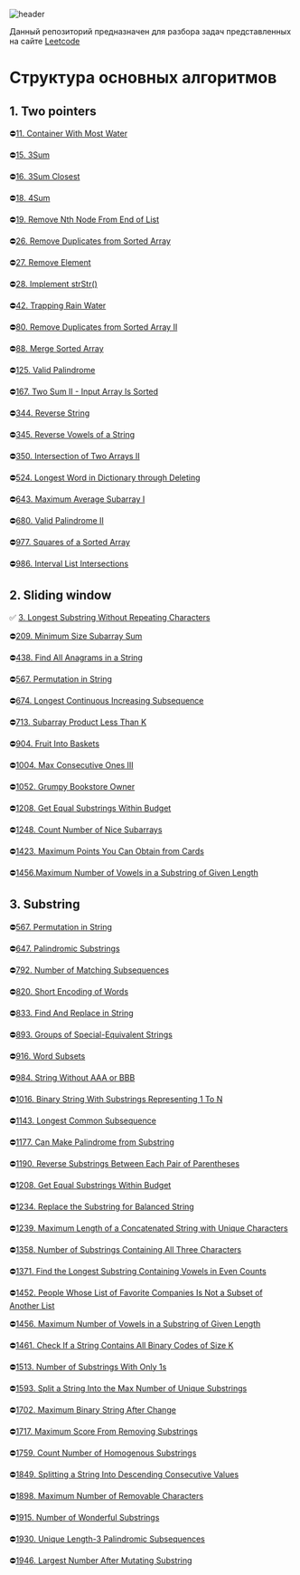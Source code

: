 ![header](https://capsule-render.vercel.app/api?type=waving&color=gradient&height=256&section=header&text=Добро%20пожаловать!&fontSize=75&animation=fadeIn&fontAlignY=38&d)

Данный репозиторий предназначен для разбора задач представленных на сайте [Leetcode](https://leetcode.com/problemset/)


# Структура основных алгоритмов

## 1. Two pointers

:no_entry:[11. Container With Most Water](https://leetcode.com/problems/container-with-most-water/)

:no_entry:[15. 3Sum](https://leetcode.com/problems/3sum/)

:no_entry:[16. 3Sum Closest](https://leetcode.com/problems/3sum-closest/)

:no_entry:[18. 4Sum](https://leetcode.com/problems/4sum/)

:no_entry:[19. Remove Nth Node From End of List](https://leetcode.com/problems/remove-nth-node-from-end-of-list/)

:no_entry:[26. Remove Duplicates from Sorted Array](https://leetcode.com/problems/remove-duplicates-from-sorted-array/)

:no_entry:[27. Remove Element](https://leetcode.com/problems/remove-element/)

:no_entry:[28. Implement strStr()](https://leetcode.com/problems/implement-strstr/)

:no_entry:[42. Trapping Rain Water](https://leetcode.com/problems/trapping-rain-water/)

:no_entry:[80. Remove Duplicates from Sorted Array II](https://leetcode.com/problems/remove-duplicates-from-sorted-array-ii/)

:no_entry:[88. Merge Sorted Array](https://leetcode.com/problems/merge-sorted-array/)

:no_entry:[125. Valid Palindrome](https://leetcode.com/problems/valid-palindrome/)

:no_entry:[167. Two Sum II - Input Array Is Sorted](https://leetcode.com/problems/two-sum-ii-input-array-is-sorted/)

:no_entry:[344. Reverse String](https://leetcode.com/problems/reverse-string/)

:no_entry:[345. Reverse Vowels of a String](https://leetcode.com/problems/reverse-vowels-of-a-string/)

:no_entry:[350. Intersection of Two Arrays II](https://leetcode.com/problems/intersection-of-two-arrays-ii/)


:no_entry:[524. Longest Word in Dictionary through Deleting](https://leetcode.com/problems/longest-word-in-dictionary-through-deleting/)

:no_entry:[643. Maximum Average Subarray I](https://leetcode.com/problems/maximum-average-subarray-i/)

:no_entry:[680. Valid Palindrome II](https://leetcode.com/problems/valid-palindrome-ii/)

:no_entry:[977. Squares of a Sorted Array](https://leetcode.com/problems/squares-of-a-sorted-array/)

:no_entry:[986. Interval List Intersections](https://leetcode.com/problems/interval-list-intersections/)




## 2. Sliding window

:white_check_mark: [3. Longest Substring Without Repeating Characters](https://leetcode.com/problems/longest-substring-without-repeating-characters/)

:no_entry:[209. Minimum Size Subarray Sum](https://leetcode.com/problems/minimum-size-subarray-sum/)

:no_entry:[438. Find All Anagrams in a String](https://leetcode.com/problems/find-all-anagrams-in-a-string/)

:no_entry:[567. Permutation in String](https://leetcode.com/problems/permutation-in-string/)

:no_entry:[674. Longest Continuous Increasing Subsequence](https://leetcode.com/problems/longest-continuous-increasing-subsequence/)

:no_entry:[713. Subarray Product Less Than K](https://leetcode.com/problems/subarray-product-less-than-k/)

:no_entry:[904. Fruit Into Baskets](https://leetcode.com/problems/fruit-into-baskets/)

:no_entry:[1004. Max Consecutive Ones III](https://leetcode.com/problems/max-consecutive-ones-iii/)

:no_entry:[1052. Grumpy Bookstore Owner](https://leetcode.com/problems/grumpy-bookstore-owner/)

:no_entry:[1208. Get Equal Substrings Within Budget](https://leetcode.com/problems/get-equal-substrings-within-budget/)

:no_entry:[1248. Count Number of Nice Subarrays](https://leetcode.com/problems/count-number-of-nice-subarrays/)

:no_entry:[1423. Maximum Points You Can Obtain from Cards](https://leetcode.com/problems/maximum-points-you-can-obtain-from-cards/)

:no_entry:[1456.Maximum Number of Vowels in a Substring of Given Length](https://leetcode.com/problems/maximum-number-of-vowels-in-a-substring-of-given-length/)

## 3. Substring

:no_entry:[567. Permutation in String](https://leetcode.com/problems/permutation-in-string/description/?envType=problem-list-v2&envId=string&difficulty=MEDIUM)

:no_entry:[647. Palindromic Substrings](https://leetcode.com/problems/palindromic-substrings/description/?envType=problem-list-v2&envId=string&difficulty=MEDIUM)

:no_entry:[792. Number of Matching Subsequences](https://leetcode.com/problems/number-of-matching-subsequences/description/?envType=problem-list-v2&envId=string&difficulty=MEDIUM)

:no_entry:[820. Short Encoding of Words](https://leetcode.com/problems/short-encoding-of-words/description/?envType=problem-list-v2&envId=string&difficulty=MEDIUM)

:no_entry:[833. Find And Replace in String](https://leetcode.com/problems/find-and-replace-in-string/description/?envType=problem-list-v2&envId=string&difficulty=MEDIUM)

:no_entry:[893. Groups of Special-Equivalent Strings](https://leetcode.com/problems/groups-of-special-equivalent-strings/description/?envType=problem-list-v2&envId=string&difficulty=MEDIUM)

:no_entry:[916. Word Subsets](https://leetcode.com/problems/word-subsets/description/?envType=problem-list-v2&envId=string&difficulty=MEDIUM)

:no_entry:[984. String Without AAA or BBB](https://leetcode.com/problems/string-without-aaa-or-bbb/description/?envType=problem-list-v2&envId=string&difficulty=MEDIUM)

:no_entry:[1016. Binary String With Substrings Representing 1 To N](https://leetcode.com/problems/binary-string-with-substrings-representing-1-to-n/description/?envType=problem-list-v2&envId=string&difficulty=MEDIUM)

:no_entry:[1143. Longest Common Subsequence](https://leetcode.com/problems/longest-common-subsequence/description/?envType=problem-list-v2&envId=string&difficulty=MEDIUM)

:no_entry:[1177. Can Make Palindrome from Substring](https://leetcode.com/problems/can-make-palindrome-from-substring/description/?envType=problem-list-v2&envId=string&difficulty=MEDIUM)

:no_entry:[1190. Reverse Substrings Between Each Pair of Parentheses](https://leetcode.com/problems/reverse-substrings-between-each-pair-of-parentheses/description/?envType=problem-list-v2&envId=string&difficulty=MEDIUM)

:no_entry:[1208. Get Equal Substrings Within Budget](https://leetcode.com/problems/get-equal-substrings-within-budget/description/?envType=problem-list-v2&envId=string&difficulty=MEDIUM)

:no_entry:[1234. Replace the Substring for Balanced String](https://leetcode.com/problems/replace-the-substring-for-balanced-string/description/?envType=problem-list-v2&envId=string&difficulty=MEDIUM)

:no_entry:[1239. Maximum Length of a Concatenated String with Unique Characters](https://leetcode.com/problems/maximum-length-of-a-concatenated-string-with-unique-characters/description/?envType=problem-list-v2&envId=string&difficulty=MEDIUM)

:no_entry:[1358. Number of Substrings Containing All Three Characters](https://leetcode.com/problems/number-of-substrings-containing-all-three-characters/description/?envType=problem-list-v2&envId=string&difficulty=MEDIUM)

:no_entry:[1371. Find the Longest Substring Containing Vowels in Even Counts](https://leetcode.com/problems/find-the-longest-substring-containing-vowels-in-even-counts/description/?envType=problem-list-v2&envId=string&difficulty=MEDIUM)

:no_entry:[1452. People Whose List of Favorite Companies Is Not a Subset of Another List](https://leetcode.com/problems/people-whose-list-of-favorite-companies-is-not-a-subset-of-another-list/description/?envType=problem-list-v2&envId=string&difficulty=MEDIUM)

:no_entry:[1456. Maximum Number of Vowels in a Substring of Given Length](https://leetcode.com/problems/maximum-number-of-vowels-in-a-substring-of-given-length/description/?envType=problem-list-v2&envId=string&difficulty=MEDIUM)

:no_entry:[1461. Check If a String Contains All Binary Codes of Size K](https://leetcode.com/problems/check-if-a-string-contains-all-binary-codes-of-size-k/description/?envType=problem-list-v2&envId=string&difficulty=MEDIUM)

:no_entry:[1513. Number of Substrings With Only 1s](https://leetcode.com/problems/number-of-substrings-with-only-1s/description/?envType=problem-list-v2&envId=string&difficulty=MEDIUM)

:no_entry:[1593. Split a String Into the Max Number of Unique Substrings](https://leetcode.com/problems/split-a-string-into-the-max-number-of-unique-substrings/description/?envType=problem-list-v2&envId=string&difficulty=MEDIUM)

:no_entry:[1702. Maximum Binary String After Change](https://leetcode.com/problems/maximum-binary-string-after-change/description/?envType=problem-list-v2&envId=string&difficulty=MEDIUM)

:no_entry:[1717. Maximum Score From Removing Substrings](https://leetcode.com/problems/maximum-score-from-removing-substrings/description/?envType=problem-list-v2&envId=string&difficulty=MEDIUM)

:no_entry:[1759. Count Number of Homogenous Substrings](https://leetcode.com/problems/count-number-of-homogenous-substrings/description/?envType=problem-list-v2&envId=string&difficulty=MEDIUM)

:no_entry:[1849. Splitting a String Into Descending Consecutive Values](https://leetcode.com/problems/splitting-a-string-into-descending-consecutive-values/description/?envType=problem-list-v2&envId=string&difficulty=MEDIUM)

:no_entry:[1898. Maximum Number of Removable Characters](https://leetcode.com/problems/maximum-number-of-removable-characters/description/?envType=problem-list-v2&envId=string&difficulty=MEDIUM)

:no_entry:[1915. Number of Wonderful Substrings](https://leetcode.com/problems/number-of-wonderful-substrings/description/?envType=problem-list-v2&envId=string&difficulty=MEDIUM)

:no_entry:[1930. Unique Length-3 Palindromic Subsequences](https://leetcode.com/problems/unique-length-3-palindromic-subsequences/description/?envType=problem-list-v2&envId=string&difficulty=MEDIUM)

:no_entry:[1946. Largest Number After Mutating Substring](https://leetcode.com/problems/largest-number-after-mutating-substring/description/?envType=problem-list-v2&envId=string&difficulty=MEDIUM)
